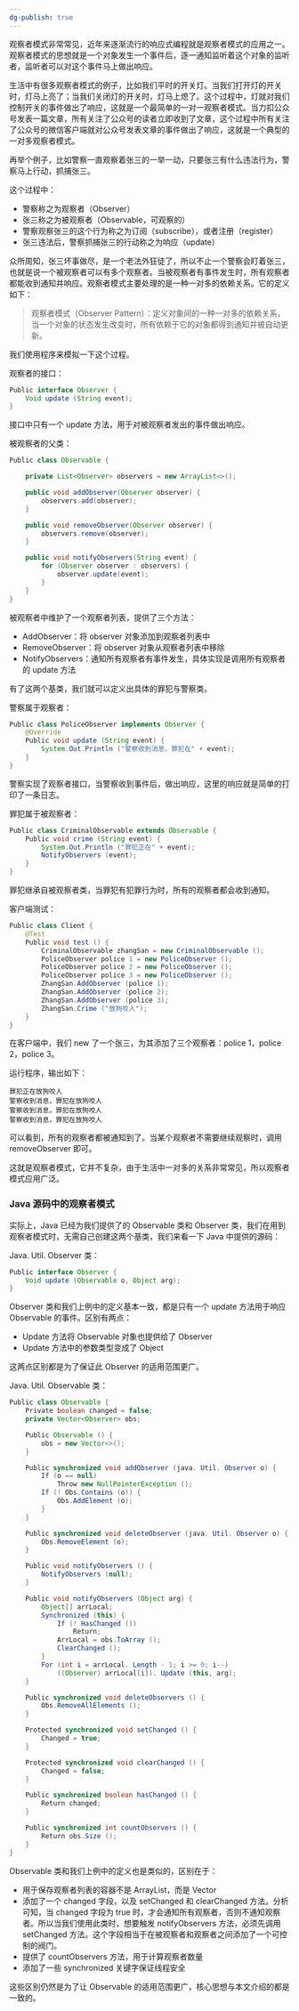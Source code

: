 ```yaml
---
dg-publish: true
---
```

观察者模式非常常见，近年来逐渐流行的响应式编程就是观察者模式的应用之一。观察者模式的思想就是一个对象发生一个事件后，逐一通知监听着这个对象的监听者，监听者可以对这个事件马上做出响应。

生活中有很多观察者模式的例子，比如我们平时的开关灯。当我们打开灯的开关时，灯马上亮了；当我们关闭灯的开关时，灯马上熄了。这个过程中，灯就对我们控制开关的事件做出了响应，这就是一个最简单的一对一观察者模式。当力扣公众号发表一篇文章，所有关注了公众号的读者立即收到了文章，这个过程中所有关注了公众号的微信客户端就对公众号发表文章的事件做出了响应，这就是一个典型的一对多观察者模式。

再举个例子，比如警察一直观察着张三的一举一动，只要张三有什么违法行为，警察马上行动，抓捕张三。

这个过程中：

- 警察称之为观察者（Observer）
- 张三称之为被观察者（Observable，可观察的）
- 警察观察张三的这个行为称之为订阅（subscribe），或者注册（register）
- 张三违法后，警察抓捕张三的行动称之为响应（update）

众所周知，张三坏事做尽，是一个老法外狂徒了，所以不止一个警察会盯着张三，也就是说一个被观察者可以有多个观察者。当被观察者有事件发生时，所有观察者都能收到通知并响应。观察者模式主要处理的是一种一对多的依赖关系。它的定义如下：

> 观察者模式（Observer Pattern）：定义对象间的一种一对多的依赖关系，当一个对象的状态发生改变时，所有依赖于它的对象都得到通知并被自动更新。

我们使用程序来模拟一下这个过程。

观察者的接口：

```Java
Public interface Observer {
    Void update (String event);
}
```
接口中只有一个 update 方法，用于对被观察者发出的事件做出响应。

被观察者的父类：

```Java
Public class Observable {

    private List<Observer> observers = new ArrayList<>();

    public void addObserver(Observer observer) {
        observers.add(observer);
    }

    public void removeObserver(Observer observer) {
        observers.remove(observer);
    }

    public void notifyObservers(String event) {
        for (Observer observer : observers) {
            observer.update(event);
        }
    }
}
```
被观察者中维护了一个观察者列表，提供了三个方法：

- AddObserver：将 observer 对象添加到观察者列表中
- RemoveObserver：将 observer 对象从观察者列表中移除
- NotifyObservers：通知所有观察者有事件发生，具体实现是调用所有观察者的 update 方法

有了这两个基类，我们就可以定义出具体的罪犯与警察类。

警察属于观察者：

```Java
Public class PoliceObserver implements Observer {
    @Override
    Public void update (String event) {
        System.Out.Println ("警察收到消息，罪犯在" + event);
    }
}
```
警察实现了观察者接口，当警察收到事件后，做出响应，这里的响应就是简单的打印了一条日志。

罪犯属于被观察者：

```Java
Public class CriminalObservable extends Observable {
    Public void crime (String event) {
        System.Out.Println ("罪犯正在" + event);
        NotifyObservers (event);
    }
}
```
罪犯继承自被观察者类，当罪犯有犯罪行为时，所有的观察者都会收到通知。

客户端测试：

```Java
Public class Client {
    @Test
    Public void test () {
        CriminalObservable zhangSan = new CriminalObservable ();
        PoliceObserver police 1 = new PoliceObserver ();
        PoliceObserver police 2 = new PoliceObserver ();
        PoliceObserver police 3 = new PoliceObserver ();
        ZhangSan.AddObserver (police 1);
        ZhangSan.AddObserver (police 2);
        ZhangSan.AddObserver (police 3);
        ZhangSan.Crime ("放狗咬人");
    }
}
```
在客户端中，我们 new 了一个张三，为其添加了三个观察者：police 1，police 2，police 3。

运行程序，输出如下：


```
罪犯正在放狗咬人
警察收到消息，罪犯在放狗咬人
警察收到消息，罪犯在放狗咬人
警察收到消息，罪犯在放狗咬人
```
可以看到，所有的观察者都被通知到了。当某个观察者不需要继续观察时，调用 removeObserver 即可。

这就是观察者模式，它并不复杂，由于生活中一对多的关系非常常见，所以观察者模式应用广泛。

### Java 源码中的观察者模式

实际上，Java 已经为我们提供了的 Observable 类和 Observer 类，我们在用到观察者模式时，无需自己创建这两个基类，我们来看一下 Java 中提供的源码：

Java. Util. Observer 类：

```Java
Public interface Observer {
    Void update (Observable o, Object arg);
}
```
Observer 类和我们上例中的定义基本一致，都是只有一个 update 方法用于响应 Observable 的事件。区别有两点：

- Update 方法将 Observable 对象也提供给了 Observer
- Update 方法中的参数类型变成了 Object

这两点区别都是为了保证此 Observer 的适用范围更广。

Java. Util. Observable 类：

```Java
Public class Observable {
    Private boolean changed = false;
    private Vector<Observer> obs;

    Public Observable () {
        obs = new Vector<>();
    }

    Public synchronized void addObserver (java. Util. Observer o) {
        If (o == null)
            Throw new NullPointerException ();
        If (! Obs.Contains (o)) {
            Obs.AddElement (o);
        }
    }

    Public synchronized void deleteObserver (java. Util. Observer o) {
        Obs.RemoveElement (o);
    }

    Public void notifyObservers () {
        NotifyObservers (null);
    }

    Public void notifyObservers (Object arg) {
        Object[] arrLocal;
        Synchronized (this) {
            If (! HasChanged ())
                Return;
            ArrLocal = obs.ToArray ();
            ClearChanged ();
        }
        For (int i = arrLocal. Length - 1; i >= 0; i--)
            ((Observer) arrLocal[i]). Update (this, arg);
    }

    Public synchronized void deleteObservers () {
        Obs.RemoveAllElements ();
    }

    Protected synchronized void setChanged () {
        Changed = true;
    }

    Protected synchronized void clearChanged () {
        Changed = false;
    }

    Public synchronized boolean hasChanged () {
        Return changed;
    }

    Public synchronized int countObservers () {
        Return obs.Size ();
    }
}
```
Observable 类和我们上例中的定义也是类似的，区别在于：

- 用于保存观察者列表的容器不是 ArrayList，而是 Vector
- 添加了一个 changed 字段，以及 setChanged 和 clearChanged 方法。分析可知，当 changed 字段为 true 时，才会通知所有观察者，否则不通知观察者。所以当我们使用此类时，想要触发 notifyObservers 方法，必须先调用 setChanged 方法。这个字段相当于在被观察者和观察者之间添加了一个可控制的阀门。
- 提供了 countObservers 方法，用于计算观察者数量
- 添加了一些 synchronized 关键字保证线程安全

这些区别仍然是为了让 Observable 的适用范围更广，核心思想与本文介绍的都是一致的。